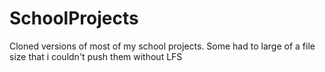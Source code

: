 # SchoolProjects

Cloned versions of most of my school projects.
Some had to large of a file size that i couldn't push them without LFS
